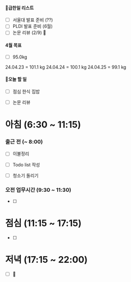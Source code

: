 
#### 급한일 리스트 

- [ ] 서울대 발표 준비 (??)
- [ ] PLDI 발표 준비 (6월)
- [ ] 논문 리뷰 (2/9)

#### 4월 목표

- [ ] 95.0kg

24.04.23 = 101.1 kg
24.04.24 = 100.1 kg
24.04.25 = 99.1 kg

#### 오늘 할 일

- [ ] 점심 한식 집밥
- [ ] 논문 리뷰


# 아침 (6:30 ~ 11:15)

### 출근 전 (~ 8:00) 
- [ ] 이불정리 
- [ ] Todo list 작성 
- [ ] 청소기 돌리기


### 오전 업무시간 (9:30 ~ 11:30) 

- [ ] 
# 점심 (11:15 ~ 17:15)

- [ ] 


# 저녁 (17:15 ~ 22:00)

- [ ] 



